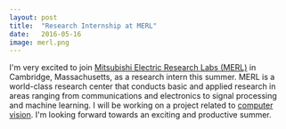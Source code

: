 ```yaml
---
layout: post
title:  "Research Internship at MERL"
date:   2016-05-16
image: merl.png
---
```


I'm very excited to join [Mitsubishi Electric Research Labs (MERL)](http://www.merl.com/) in Cambridge, Massachusetts, as a research intern this summer. MERL is a world-class research center that conducts basic and applied research in areas ranging from communications and electronics to signal processing and machine learning. I will be working on a project related to [computer vision](http://www.merl.com/research/computer-vision#news). I'm looking forward towards an exciting and productive summer. 